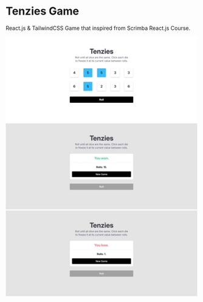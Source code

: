 # Tenzies Game

React.js & TailwindCSS Game that inspired from Scrimba React.js Course.

![Initial Screenshot](public/screenshot.jpeg)
![Winning Screenshot](public/screenshot-won.jpeg)
![Losing Screenshot](public/screenshot-lose.jpeg)
